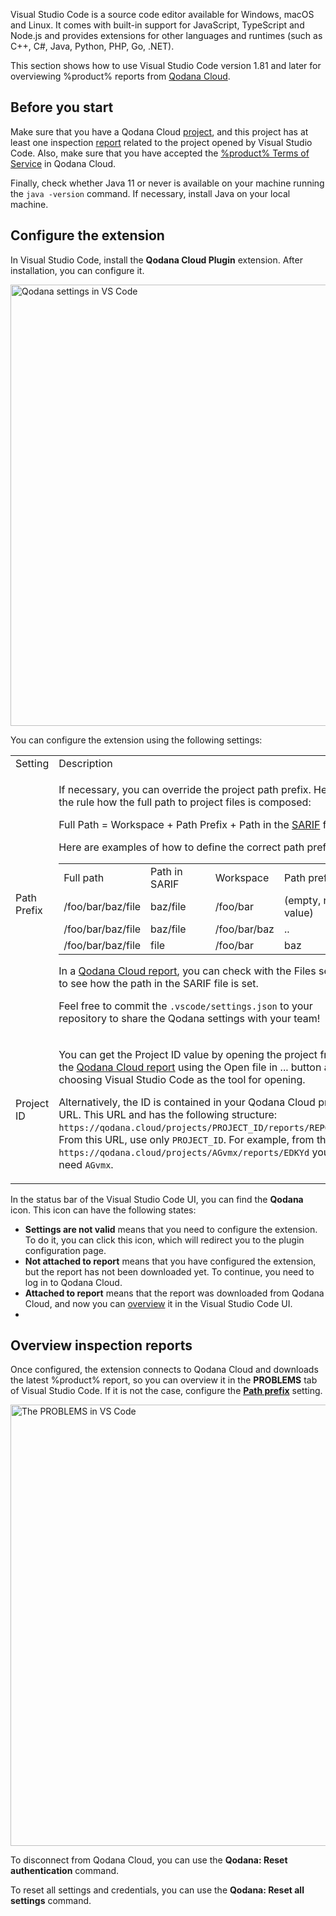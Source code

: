 [//]: # (title: Visual Studio Code)

Visual Studio Code is a source code editor available for Windows, macOS and Linux. It comes with built-in support for 
JavaScript, TypeScript and Node.js and provides extensions for other languages and runtimes 
(such as C++, C#, Java, Python, PHP, Go, .NET).

This section shows how to use Visual Studio Code version 1.81 and later for overviewing %product% reports from
[Qodana Cloud](cloud-about.xml).

## Before you start

Make sure that you have a Qodana Cloud [project](cloud-projects.xml), and this project has at 
least one inspection [report](cloud-overview-reports.xml) related to the project opened by Visual Studio Code. Also,
make sure that you have accepted the [%product% Terms of Service](https://www.jetbrains.com/legal/docs/agreements/qodana/license/) in
Qodana Cloud.

Finally, check whether Java 11 or never is available on your machine running the `java -version` command. If necessary, 
install Java on your local machine.  

## Configure the extension

In Visual Studio Code, install the **Qodana Cloud Plugin** extension. After installation, you can configure it.

<img src="vscode-settings.png" dark-src="vscode-settings_dark.png" width="706" alt="Qodana settings in VS Code" border-effect="line"/>

You can configure the extension using the following settings:

<table>
<tr>
<td>Setting</td>
<td>Description</td>
</tr>
<tr>
<td>Path Prefix</td>
<td><p>If necessary, you can override the project path prefix. Here is the rule how the full path to project files is composed:</p>
<p>Full Path = Workspace + Path Prefix + Path in the <a href="qodana-sarif-output.md">SARIF</a> file</p>
<p>Here are examples of how to define the correct path prefix:</p>
<table>
<tr>
<td>Full path</td>
<td>Path in SARIF</td>
<td>Workspace</td>
<td>Path prefix</td>
</tr>
<tr>
<td>/foo/bar/baz/file</td>
<td>baz/file</td>
<td>/foo/bar</td>
<td>(empty, no value)</td>
</tr>
<tr>
<td>/foo/bar/baz/file</td>
<td>baz/file</td>
<td>/foo/bar/baz</td>
<td>..</td>
</tr>
<tr>
<td>/foo/bar/baz/file</td>
<td>file</td>
<td>/foo/bar</td>
<td>baz</td>
</tr>
</table>
<p>In a <a href="ui-overview.md">Qodana Cloud report</a>, you can check with the <menupath>Files</menupath> section to 
see how the path in the SARIF file is set.</p>
<p>Feel free to commit the <code>.vscode/settings.json</code> to your repository to share the Qodana settings with your team!</p>
</td>
</tr>
<tr>
<td>Project ID</td>
<td>
<p>You can get the Project ID value by opening the project from the 
<a href="ui-overview.md" anchor="ui-overview-actual-problems">Qodana Cloud report</a> using the 
<menupath>Open file in ...</menupath> button and choosing Visual Studio Code as the tool for opening. </p>
<p>Alternatively, the ID is contained in your Qodana Cloud project URL. This URL and has the following structure: 
<code>https://qodana.cloud/projects/PROJECT_ID/reports/REPORT_ID</code>. From this URL, use only <code>PROJECT_ID</code>.
For example, from the URL <code>https://qodana.cloud/projects/AGvmx/reports/EDKYd</code> you will need <code>AGvmx</code>.</p>
</td>
</tr>
</table>

In the status bar of the Visual Studio Code UI, you can find the **Qodana** icon. This icon can have the following states:

* **Settings are not valid** means that you need to configure the extension. To do it, you can click this icon, which will 
redirect you to the plugin configuration page.
* **Not attached to report** means that you have configured the extension, but the report has not been downloaded yet. To 
continue, you need to log in to Qodana Cloud.
* **Attached to report** means that the report was downloaded from Qodana Cloud, and now you can 
[overview](#Overview+inspection+reports) it in the Visual Studio Code UI. 
* 
## Overview inspection reports

Once configured, the extension connects to Qodana Cloud and downloads the latest %product% report, so you can overview 
it in the **PROBLEMS** tab of Visual Studio Code. If it is not the case, configure the [**Path prefix**](#Configure+the+extension) setting. 

<img src="vscode-problems-tab.png" dark-src="vscode-problems-tab_dark.png" width="706" alt="The PROBLEMS in VS Code" animated="true" border-effect="line"/>

To disconnect from Qodana Cloud, you can use the **Qodana: Reset authentication** command. 

To reset all settings and credentials, you can use the **Qodana: Reset all settings** command.

 